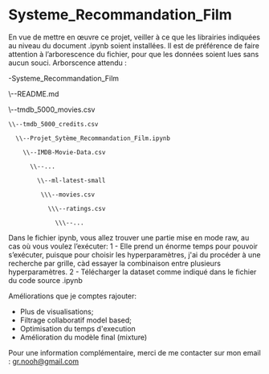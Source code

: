 # Systeme_Recommandation_Film

En vue de mettre en œuvre ce projet, veiller à ce que les librairies indiquées au niveau du document .ipynb soient installées.
Il est de préférence de faire attention à l’arborescence du fichier, pour que les données soient lues sans aucun souci.
Arborscence attendu :


\-Systeme_Recommandation_Film

 \\--README.md
 
  \\--tmdb_5000_movies.csv

    \\--tmdb_5000_credits.csv

      \\--Projet_Sytème_Recommandation_Film.ipynb

        \\--IMDB-Movie-Data.csv

          \\--...

            \\--ml-latest-small

             \\\--movies.csv

               \\\--ratings.csv

                 \\\--...

Dans le fichier ipynb, vous allez trouver une partie mise en mode raw, au cas où vous voulez l’exécuter:
  1 - Elle prend un énorme temps pour pouvoir s’exécuter, puisque pour choisir les hyperparamètres,
  j'ai du procéder à une recherche par grille, càd essayer la combinaison entre plusieurs hyperparamètres.
  2 - Télécharger la dataset comme indiqué dans le fichier du code source .ipynb
  

Améliorations que je comptes rajouter:
  - Plus de visualisations;
  - Filtrage collaboratif model based;
  - Optimisation du temps d'execution
  - Amélioration du modèle final (mixture)

Pour une information complémentaire, merci de me contacter sur mon email : gr.nooh@gmail.com
